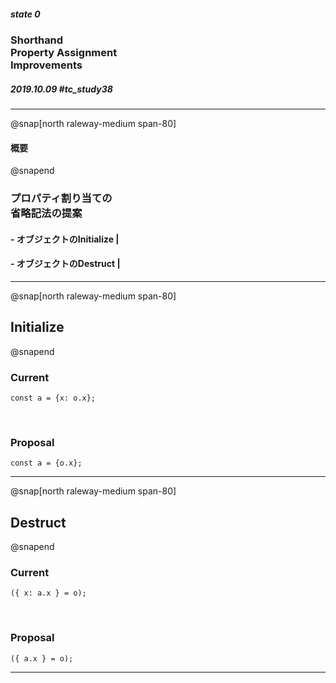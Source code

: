 ##### state 0
### Shorthand<br/>Property Assignment<br/>Improvements
##### 2019.10.09 \#tc_study38

---
@snap[north raleway-medium span-80]
#### 概要
@snapend

### プロパティ割り当ての<br/>省略記法の提案
#### - オブジェクトのInitialize |
#### - オブジェクトのDestruct |

---
@snap[north raleway-medium span-80]
## Initialize
@snapend

### Current
```text
const a = {x: o.x};
```

<br/>

### Proposal
```text
const a = {o.x};
```

---

@snap[north raleway-medium span-80]
## Destruct
@snapend

### Current
```text
({ x: a.x } = o);
```

<br/>

### Proposal
```text
({ a.x } = o);
```
---
